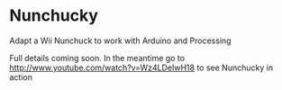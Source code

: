 Nunchucky
=========

Adapt a Wii Nunchuck to work with Arduino and Processing

Full details coming soon.  In the meantime go to http://www.youtube.com/watch?v=Wz4LDeIwH18 to see Nunchucky in action
